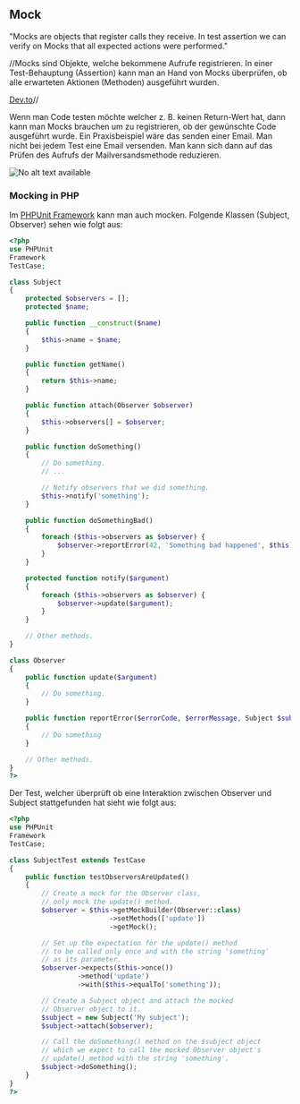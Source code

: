 ## Mock
"Mocks are objects that register calls they receive. In test assertion we can verify on Mocks that all expected actions were performed."





//Mocks sind Objekte, welche bekommene Aufrufe registrieren. In einer Test-Behauptung (Assertion) kann man an Hand von Mocks überprüfen, ob alle erwarteten Aktionen (Methoden) ausgeführt wurden.


[Dev.to](https://dev.to/milipski/test-doubles---fakes-mocks-and-stubs)//





Wenn man Code testen möchte welcher z. B. keinen Return-Wert hat, dann kann man Mocks brauchen um zu registrieren, ob der gewünschte Code ausgeführt wurde. Ein Praxisbeispiel wäre das senden einer Email. Man nicht bei jedem Test eine Email versenden. Man kann sich dann auf das Prüfen des Aufrufs der Mailversandsmethode reduzieren.


![No alt text available](/de/wiki/programmiersprachen/testing/phpunit/unit-testing-mock.png)


### Mocking in PHP
Im [PHPUnit Framework](https://phpunit.de/manual/current/en/test-doubles.html#test-doubles.mock-objects) kann man auch mocken. Folgende Klassen (Subject, Observer) sehen wie folgt aus:


```php
<?php
use PHPUnit
Framework
TestCase;

class Subject
{
    protected $observers = [];
    protected $name;

    public function __construct($name)
    {
        $this->name = $name;
    }

    public function getName()
    {
        return $this->name;
    }

    public function attach(Observer $observer)
    {
        $this->observers[] = $observer;
    }

    public function doSomething()
    {
        // Do something.
        // ...

        // Notify observers that we did something.
        $this->notify('something');
    }

    public function doSomethingBad()
    {
        foreach ($this->observers as $observer) {
            $observer->reportError(42, 'Something bad happened', $this);
        }
    }

    protected function notify($argument)
    {
        foreach ($this->observers as $observer) {
            $observer->update($argument);
        }
    }

    // Other methods.
}

class Observer
{
    public function update($argument)
    {
        // Do something.
    }

    public function reportError($errorCode, $errorMessage, Subject $subject)
    {
        // Do something
    }

    // Other methods.
}
?>
```
Der Test, welcher überprüft ob eine Interaktion zwischen Observer und Subject stattgefunden hat sieht wie folgt aus:
```php
<?php
use PHPUnit
Framework
TestCase;

class SubjectTest extends TestCase
{
    public function testObserversAreUpdated()
    {
        // Create a mock for the Observer class,
        // only mock the update() method.
        $observer = $this->getMockBuilder(Observer::class)
                         ->setMethods(['update'])
                         ->getMock();

        // Set up the expectation for the update() method
        // to be called only once and with the string 'something'
        // as its parameter.
        $observer->expects($this->once())
                 ->method('update')
                 ->with($this->equalTo('something'));

        // Create a Subject object and attach the mocked
        // Observer object to it.
        $subject = new Subject('My subject');
        $subject->attach($observer);

        // Call the doSomething() method on the $subject object
        // which we expect to call the mocked Observer object's
        // update() method with the string 'something'.
        $subject->doSomething();
    }
}
?>
```
